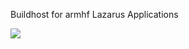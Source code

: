 Buildhost for armhf Lazarus Applications

<a href="http://192.168.177.120:10091/continous-integration/buildhost-lazarus-armhf"><img src="http://192.168.177.120:10091/api/badges/promet/promet-erp/status.svg"/></a>
